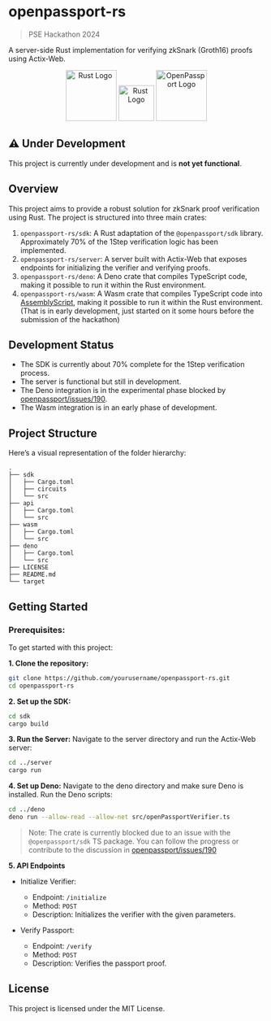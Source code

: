 # openpassport-rs
> PSE Hackathon 2024

A server-side Rust implementation for verifying zkSnark (Groth16) proofs using Actix-Web.

<p align="center">
  <img src="https://external-content.duckduckgo.com/iu/?u=https%3A%2F%2Fchinese.freecodecamp.org%2Fnews%2Fcontent%2Fimages%2F2021%2F02%2Frust-mascot.png&f=1&nofb=1&ipt=bff8f5f9c865cfc967823081b6262b939c47a90625b091dff9621c985ea071f4&ipo=images" alt="Rust Logo" width="100"/>
  <img src="https://external-content.duckduckgo.com/iu/?u=https%3A%2F%2Fwww.freepnglogos.com%2Fuploads%2Fplus-icon%2Ffile-plus-font-awesome-svg-wikimedia-commons-10.png&f=1&nofb=1&ipt=501afa973a0fa3f1e19d1225703b8ea648f7086eab5c526d8c10fe3627b7bf21&ipo=images" alt="Rust Logo" width="70"/>
  <img src="https://external-content.duckduckgo.com/iu/?u=https%3A%2F%2Fassets.publishing.service.gov.uk%2Fgovernment%2Fuploads%2Fsystem%2Fuploads%2Fimage_data%2Ffile%2F104842%2Fepassport-GOVUK-960.png&f=1&nofb=1&ipt=02b39381b7e0538b3984bdaf3407d2b147e65f311e852aafa3a6ee784a77ae32&ipo=images" alt="OpenPassport Logo" width="100" l/>
</p>

## ⚠️ Under Development

This project is currently under development and is **not yet functional**.

## Overview 
This project aims to provide a robust solution for zkSnark proof verification using Rust. The project is structured into three main crates:

1. `openpassport-rs/sdk`: A Rust adaptation of the `@openpassport/sdk` library. Approximately 70% of the 1Step verification logic has been implemented.
2. `openpassport-rs/server`: A server built with Actix-Web that exposes endpoints for initializing the verifier and verifying proofs.
3. `openpassport-rs/deno`: A Deno crate that compiles TypeScript code, making it possible to run it within the Rust environment.
3. `openpassport-rs/wasm`: A Wasm crate that compiles TypeScript code into  [AssemblyScript](https://www.assemblyscript.org/), making it possible to run it within the Rust environment. (That is in early development, just started on it some hours before the submission of the hackathon)

## Development Status

- The SDK is currently about 70% complete for the 1Step verification process.
- The server is functional but still in development.
- The Deno integration is in the experimental phase blocked by [openpassport/issues/190](https://github.com/zk-passport/openpassport/issues/190).
- The Wasm integration is in an early phase of development.
  
## Project Structure
Here’s a visual representation of the folder hierarchy:

```
.
├── sdk
│   ├── Cargo.toml
│   ├── circuits
│   └── src
├── api
│   ├── Cargo.toml
│   └── src
├── wasm
│   ├── Cargo.toml
│   └── src
├── deno
│   ├── Cargo.toml
│   └── src
├── LICENSE
├── README.md
└── target
```
## Getting Started

### Prerequisites: 
To get started with this project:

**1. Clone the repository:**
```bash
git clone https://github.com/yourusername/openpassport-rs.git
cd openpassport-rs
```

**2. Set up the SDK:**
```bash
cd sdk
cargo build
```

**3. Run the Server:**
Navigate to the server directory and run the Actix-Web server:
```bash
cd ../server
cargo run
```

**4. Set up Deno:**
Navigate to the deno directory and make sure Deno is installed. Run the Deno scripts:
```bash
cd ../deno
deno run --allow-read --allow-net src/openPassportVerifier.ts
```
> Note: The crate is currently blocked due to an issue with the `@openpassport/sdk` TS package. You can follow the progress or contribute to the discussion in [openpassport/issues/190](https://github.com/zk-passport/openpassport/issues/190)

**5. API Endpoints**
- Initialize Verifier:
    - Endpoint: `/initialize`
    - Method: `POST`
    - Description: Initializes the verifier with the given parameters.

- Verify Passport:
  - Endpoint: `/verify`
  - Method: `POST`
  - Description: Verifies the passport proof.

## License

This project is licensed under the MIT License.
